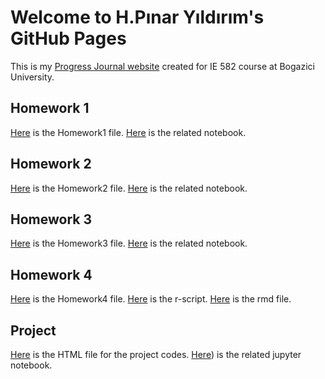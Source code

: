 
# Welcome to H.Pınar Yıldırım's GitHub Pages

This is my [Progress Journal website](https://bu-ie-582.github.io/fall21-hpinaryildirim/) created for IE 582 course at Bogazici University.

## Homework 1

[Here](files/IE582-HW1.html) is the Homework1 file.
[Here](files/IE582-HW1.ipynb) is the related notebook. 

## Homework 2

[Here](files/IE582-HW2.html) is the Homework2 file.
[Here](files/IE582-HW2.ipynb) is the related notebook. 

## Homework 3

[Here](files/IE582-HW3.html) is the Homework3 file.
[Here](files/IE582-HW3.ipynb) is the related notebook. 

## Homework 4

[Here](files/IE582-HW4.html) is the Homework4 file.
[Here](files/IE582-HW4.r) is the r-script. 
[Here](files/IE582-HW4.rmd) is the rmd file. 

## Project

[Here](files/IE582-PROJECT.html) is the HTML file for the project codes.
[Here](files/IE582-PROJECT.ipynb)) is the related jupyter notebook. 
